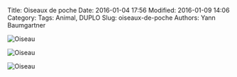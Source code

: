 Title: Oiseaux de poche
Date: 2016-01-04 17:56
Modified: 2016-01-09 14:06
Category:
Tags: Animal, DUPLO
Slug: oiseaux-de-poche
Authors: Yann Baumgartner

![Oiseau][oiseau-de-poche-1]

![Oiseau][oiseau-de-poche-2]

![Oiseau][oiseau-de-poche-3]

[oiseau-de-poche-1]: {filename}/images/oiseau-de-poche-1.jpg  "Oiseau"
[oiseau-de-poche-2]: {filename}/images/oiseau-de-poche-2.jpg  "Oiseau"
[oiseau-de-poche-3]: {filename}/images/oiseau-de-poche-3.jpg  "Oiseau"

